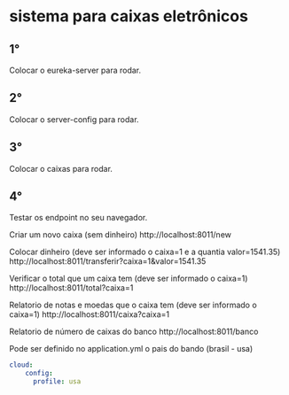 # sistema para caixas eletrônicos

## 1°
Colocar o eureka-server para rodar.

## 2°
Colocar o server-config para rodar.

## 3°
Colocar o caixas para rodar.

## 4°
Testar os endpoint no seu navegador.

Criar um novo caixa (sem dinheiro)
http://localhost:8011/new

Colocar dinheiro (deve ser informado o caixa=1 e a quantia valor=1541.35)
http://localhost:8011/transferir?caixa=1&valor=1541.35

Verificar o total que um caixa tem (deve ser informado o caixa=1)
http://localhost:8011/total?caixa=1

Relatorio de notas e moedas que o caixa tem (deve ser informado o caixa=1)
http://localhost:8011/caixa?caixa=1

Relatorio de número de caixas do banco
http://localhost:8011/banco

Pode ser definido no application.yml o pais do bando (brasil - usa)
```yml
cloud:
    config:
      profile: usa
```


